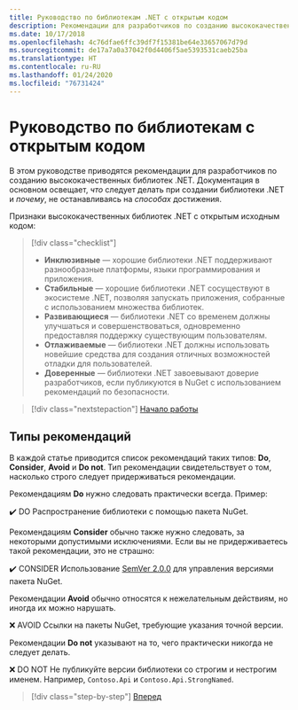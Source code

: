 ```yaml
---
title: Руководство по библиотекам .NET с открытым кодом
description: Рекомендации для разработчиков по созданию высококачественных библиотек .NET.
ms.date: 10/17/2018
ms.openlocfilehash: 4c76dfae6ffc39df7f15381be64e33657067d79d
ms.sourcegitcommit: de17a7a0a37042f0d4406f5ae5393531caeb25ba
ms.translationtype: HT
ms.contentlocale: ru-RU
ms.lasthandoff: 01/24/2020
ms.locfileid: "76731424"
---
```

# <a name="open-source-library-guidance"></a>Руководство по библиотекам с открытым кодом

В этом руководстве приводятся рекомендации для разработчиков по созданию высококачественных библиотек .NET. Документация в основном освещает, *что* следует делать при создании библиотеки .NET и *почему*, не останавливаясь на *способах* достижения.

Признаки высококачественных библиотек .NET с открытым исходным кодом:

> [!div class="checklist"]
>
> * **Инклюзивные** — хорошие библиотеки .NET поддерживают разнообразные платформы, языки программирования и приложения.
> * **Стабильные** — хорошие библиотеки .NET сосуществуют в экосистеме .NET, позволяя запускать приложения, собранные с использованием множества библиотек.
> * **Развивающиеся** — библиотеки .NET со временем должны улучшаться и совершенствоваться, одновременно предоставляя поддержку существующим пользователям.
> * **Отлаживаемые** — библиотеки .NET должны использовать новейшие средства для создания отличных возможностей отладки для пользователей.
> * **Доверенные** — библиотеки .NET завоевывают доверие разработчиков, если публикуются в NuGet с использованием рекомендаций по безопасности.

> [!div class="nextstepaction"]
> [Начало работы](./get-started.md)

## <a name="types-of-recommendations"></a>Типы рекомендаций

В каждой статье приводится список рекомендаций таких типов: **Do**, **Consider**, **Avoid** и **Do not**. Тип рекомендации свидетельствует о том, насколько строго следует придерживаться рекомендации.

Рекомендациям **Do** нужно следовать практически всегда. Пример:

✔️ DO Распространение библиотеки с помощью пакета NuGet.

Рекомендациям **Consider** обычно также нужно следовать, за некоторыми допустимыми исключениями. Если вы не придерживаетесь такой рекомендации, это не страшно:

✔️ CONSIDER Использование [SemVer 2.0.0](https://semver.org/) для управления версиями пакета NuGet.

Рекомендации **Avoid** обычно относятся к нежелательным действиям, но иногда их можно нарушать.

❌ AVOID Ссылки на пакеты NuGet, требующие указания точной версии.

Рекомендации **Do not** указывают на то, чего практически никогда не следует делать.

❌ DO NOT Не публикуйте версии библиотеки со строгим и нестрогим именем. Например, `Contoso.Api` и `Contoso.Api.StrongNamed`.

>[!div class="step-by-step"]
>[Вперед](get-started.md)
